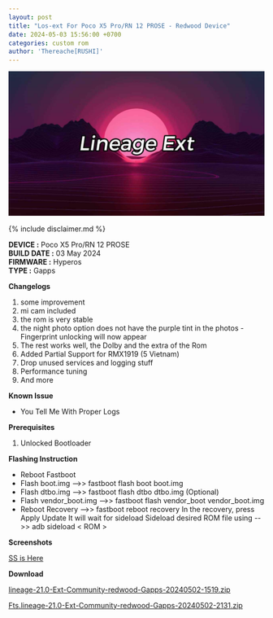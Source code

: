 ```yaml
---
layout: post
title: "Los-ext For Poco X5 Pro/RN 12 PROSE - Redwood Device"
date: 2024-05-03 15:56:00 +0700
categories: custom rom
author: 'Thereache[RUSHI]'
---
```

![LineageOS Banner](/assets/images/banner/los-ext.jpg)

{% include disclaimer.md %}

**DEVICE :** Poco X5 Pro/RN 12 PROSE<br>
**BUILD DATE :** 03 May 2024<br>
**FIRMWARE :** Hyperos<br>
**TYPE :** Gapps

**Changelogs**
<ol>
    <li>some improvement</li>
    <li>mi cam included</li>
    <li>the rom is very stable</li>
    <li>the night photo option does not have the purple tint in the photos - Fingerprint unlocking will now appear</li>
    <li>The rest works well, the Dolby and the extra of the Rom</li>
    <li>Added Partial Support for RMX1919 (5 Vietnam)</li>
    <li>Drop unused services and logging stuff</li>
    <li>Performance tuning</li>
    <li> And more</li>
</ol>

**Known Issue**
<ul>
    <li>You Tell Me With Proper Logs</li>
</ul>

**Prerequisites**
<ol>
    <li>Unlocked Bootloader</li>
</ol>

**Flashing Instruction**
<ul>
    <li>Reboot Fastboot</li>
    <li>Flash boot.img -->> fastboot flash boot boot.img</li>
    <li>Flash dtbo.img -->> fastboot flash dtbo dtbo.img (Optional)</li>
    <li>Flash vendor_boot.img -->> fastboot flash vendor_boot vendor_boot.img</li>
    <li>Reboot Recovery -->> fastboot reboot recovery In the recovery, press Apply Update It will wait for sideload Sideload desired ROM file using -->> adb sideload < ROM > </li>
</ul>

**Screenshots**

[SS is Here][Click Me]

[Click Me]: https://t.me/thereachebuildchat/2713

**Download**

[lineage-21.0-Ext-Community-redwood-Gapps-20240502-1519.zip][rom-links]


[Fts.lineage-21.0-Ext-Community-redwood-Gapps-20240502-2131.zip][fts]


[rom-links]: https://github.com/Thereache/releases/releases/download/lineage-21/lineage-21.0-Ext-Community-redwood-Gapps-20240502-1519.zip

[fts]: https://github.com/Thereache/releases/releases/download/lineage-21/Fts.lineage-21.0-Ext-Community-redwood-Gapps-20240502-2131.zip
